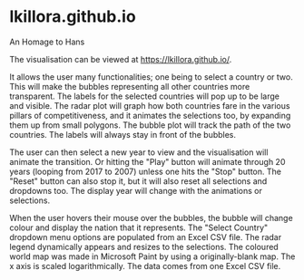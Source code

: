 # lkillora.github.io
An Homage to Hans

The visualisation can be viewed at https://lkillora.github.io/.

It allows the user many functionalities; one being to select a country or two. 
This will make the bubbles representing all other countries more transparent. 
The labels for the selected countries will pop up to be large and visible.
The radar plot will graph how both countries fare in the various pillars of
competitiveness, and it animates the selections too, by expanding them up from small polygons.
The bubble plot will track the path of the two countries.
The labels will always stay in front of the bubbles.

The user can then select a new year to view and the visualisation will animate the transition.
Or hitting the "Play" button will animate through 20 years (looping from 2017 to 2007)
unless one hits the "Stop" button. 
The "Reset" button can also stop it, but it will also reset all selections and dropdowns too.
The display year will change with the animations or selections.

When the user hovers their mouse over the bubbles, the bubble will change colour 
and display the nation that it represents.
The "Select Country" dropdown menu options are populated from an Excel CSV file.
The radar legend dynamically appears and resizes to the selections.
The coloured world map was made in Microsoft Paint by using a originally-blank map.
The x axis is scaled logarithmically.
The data comes from one Excel CSV file.
